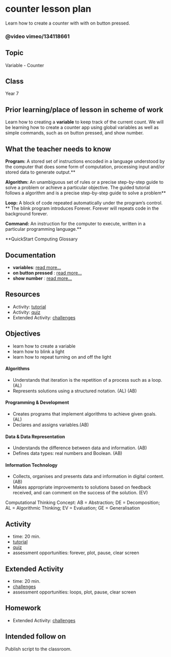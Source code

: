 # counter lesson plan

Learn how to create a counter with with on button pressed.

### @video vimeo/134118661

## Topic

Variable - Counter

## Class

Year 7

## Prior learning/place of lesson in scheme of work

Learn how to creating a **variable** to keep track of the current count. We will be learning how to create a counter app using global variables as well as simple commands, such as on button pressed, and show number.

## What the teacher needs to know

**Program:** A stored set of instructions encoded in a language understood by the computer that does some form of computation, processing input and/or stored data to generate output.**

**Algorithm:** An unambiguous set of rules or a precise step-by-step guide to solve a problem or achieve a particular objective. The guided tutorial follows a algorithm and is a precise step-by-step guide to solve a problem**

**Loop:** A block of code repeated automatically under the program’s control. ** The blink program introduces Forever. Forever will repeats code in the background forever.

**Command:** An instruction for the computer to execute, written in a particular programming language.**

**QuickStart Computing Glossary

## Documentation

* **variables**: [read more...](/microbit/reference/variables/var)
* **on button pressed** : [read more...](/microbit/reference/input/on-button-pressed)
* **show number** : [read more...](/microbit/reference/basic/show-number)

## Resources

* Activity: [tutorial](/microbit/lessons/counter/tutorial)
* Activity: [quiz](/microbit/lessons/counter/quiz)
* Extended Activity: [challenges](/microbit/lessons/counter/challenges)

## Objectives

* learn how to create a variable
* learn how to blink a light
* learn how to repeat turning on and off the light

#### Algorithms

* Understands that iteration is the repetition of a process such as a loop. (AL)
* Represents solutions using a structured notation. (AL) (AB)

#### Programming & Development

* Creates programs that implement algorithms to achieve given goals. (AL)
* Declares and assigns variables.(AB)

#### Data & Data Representation

* Understands the difference between data and information. (AB)
* Defines data types: real numbers and Boolean. (AB)

#### Information Technology

*  Collects, organises and presents data and information in digital content. (AB)
* Makes appropriate improvements to solutions based on feedback received, and can comment on the success of the solution. (EV)

Computational Thinking Concept: AB = Abstraction; DE = Decomposition; AL = Algorithmic Thinking; EV = Evaluation; GE = Generalisation

## Activity

* time: 20 min.
* [tutorial](/microbit/lessons/counter/tutorial)
* [quiz](/microbit/lessons/counter/quiz)
* assessment opportunities: forever, plot, pause, clear screen

## Extended Activity

* time: 20 min.
* [challenges](/microbit/lessons/counter/challenges)
* assessment opportunities: loops, plot, pause, clear screen

## Homework

* Extended Activity: [challenges](/microbit/lessons/counter/challenges)

## Intended follow on

Publish script to the classroom.

